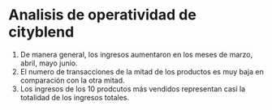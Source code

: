 #  Analisis de operatividad de cityblend 

1) De manera general, los ingresos aumentaron en los meses de marzo, abril, mayo junio.
2) El numero de transacciones de la mitad de los productos es muy baja en comparación con la otra mitad.
3) Los ingresos de los 10 prodcutos más vendidos representan casi la totalidad de los ingresos totales.
